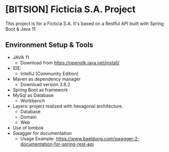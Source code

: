 # [BITSION] Ficticia S.A. Project
This project is for a Ficticia S.A. It's based on a Restful API built with Spring Boot & Java 11.

## Environment Setup & Tools
+ JAVA 11
    * Download from https://openjdk.java.net/install/
+ IDE: 
    * IntelliJ (Community Edition)
+ Maven as dependency manager
    * Download version 3.8.2 
+ Spring Boot as framework
+ MySql as Database
    * Workbench
+ Layers: project realized with hexagonal architecture.
    * Database
    * Domain
    * Web
+ Use of lombok 
+ Swagger for documentation
    * Usage Example: https://www.baeldung.com/swagger-2-documentation-for-spring-rest-api

